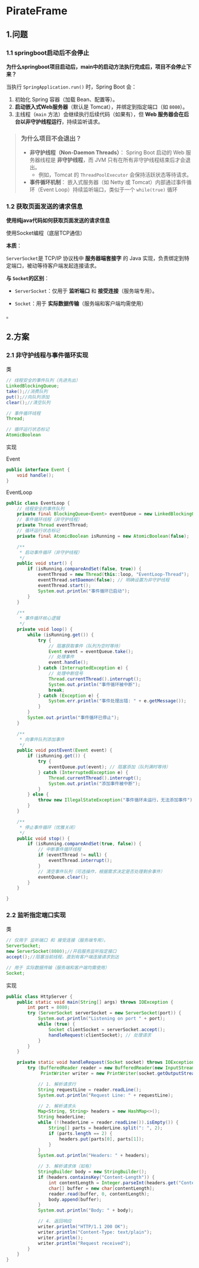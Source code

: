# PirateFrame

## 1.问题

### 1.1 springboot启动后不会停止

**为什么springboot项目启动后，main中的启动方法执行完成后，项目不会停止下来？**

当执行 `SpringApplication.run()` 时，Spring Boot 会：

1. 初始化 Spring 容器（加载 Bean、配置等）。
2. **启动嵌入式Web服务器**（默认是 Tomcat），并绑定到指定端口（如 `8080`）。
3. 主线程（`main` 方法）会继续执行后续代码（如果有），但 **Web 服务器会在后台以非守护线程运行**，持续监听请求。

> ### **为什么项目不会退出？**
>
> - **非守护线程（Non-Daemon Threads）**：
>   Spring Boot 启动的 Web 服务器线程是 **非守护线程**，而 JVM 只有在所有非守护线程结束后才会退出。
>   - 例如，Tomcat 的 `ThreadPoolExecutor` 会保持活跃状态等待请求。
> - **事件循环机制**：
>   嵌入式服务器（如 Netty 或 Tomcat）内部通过事件循环（Event Loop）持续监听端口，类似于一个 `while(true)` 循环



### 1.2 获取页面发送的请求信息

**使用纯java代码如何获取页面发送的请求信息**

使用Socket编程（底层TCP通信）

**本质**：

`ServerSocket`是 TCP/IP 协议栈中 **服务器端套接字** 的 Java 实现，负责绑定到特定端口，被动等待客户端发起连接请求。

**与 `Socket`的区别**：

- `ServerSocket`：仅用于 **监听端口** 和 **接受连接**（服务端专用）。

- `Socket`：用于 **实际数据传输**（服务端和客户端均需使用）

  

  

。



## 2.方案

### 2.1 非守护线程与事件循环实现

类

```java
// 线程安全的事件队列（先进先出）
LinkedBlockingQueue;
take();//消费队列
put();//向队列添加
clear();//清空队列

// 事件循环线程
Thread;

// 循环运行状态标记
AtomicBoolean
```

实现

Event

```java
public interface Event {
    void handle();
}
```

EventLoop

```java
public class EventLoop {
    // 线程安全的事件队列
    private final BlockingQueue<Event> eventQueue = new LinkedBlockingQueue<>();
    // 事件循环线程（非守护线程）
    private Thread eventThread;
    // 循环运行状态标记
    private final AtomicBoolean isRunning = new AtomicBoolean(false);

    /**
     * 启动事件循环（非守护线程）
     */
    public void start() {
        if (isRunning.compareAndSet(false, true)) {
            eventThread = new Thread(this::loop, "EventLoop-Thread");
            eventThread.setDaemon(false); // 明确设置为非守护线程
            eventThread.start();
            System.out.println("事件循环已启动");
        }
    }

    /**
     * 事件循环核心逻辑
     */
    private void loop() {
        while (isRunning.get()) {
            try {
                // 阻塞获取事件（队列为空时等待）
                Event event = eventQueue.take();
                // 处理事件
                event.handle();
            } catch (InterruptedException e) {
                // 处理中断信号
                Thread.currentThread().interrupt();
                System.out.println("事件循环被中断");
                break;
            } catch (Exception e) {
                System.err.println("事件处理出错: " + e.getMessage());
            }
        }
        System.out.println("事件循环已停止");
    }

    /**
     * 向事件队列添加事件
     */
    public void postEvent(Event event) {
        if (isRunning.get()) {
            try {
                eventQueue.put(event); // 阻塞添加（队列满时等待）
            } catch (InterruptedException e) {
                Thread.currentThread().interrupt();
                System.out.println("添加事件被中断");
            }
        } else {
            throw new IllegalStateException("事件循环未运行，无法添加事件");
        }
    }

    /**
     * 停止事件循环（优雅关闭）
     */
    public void stop() {
        if (isRunning.compareAndSet(true, false)) {
            // 中断事件循环线程
            if (eventThread != null) {
                eventThread.interrupt();
            }
            // 清空事件队列（可选操作，根据需求决定是否处理剩余事件）
            eventQueue.clear();
        }
    }

}
```



### 2.2 监听指定端口实现

类

```java
// 仅用于 监听端口 和 接受连接（服务端专用）。
ServerSocket;
new ServerSocket(8080);//开启服务监听指定接口
accept();//阻塞当前线程，直到有客户端连接请求到达

// 用于 实际数据传输（服务端和客户端均需使用）
Socket;
```

实现

```java
public class HttpServer {
    public static void main(String[] args) throws IOException {
        int port = 8080;
        try (ServerSocket serverSocket = new ServerSocket(port)) {
            System.out.println("Listening on port " + port);
            while (true) {
                Socket clientSocket = serverSocket.accept();
                handleRequest(clientSocket); // 处理请求
            }
        }
    }

    private static void handleRequest(Socket socket) throws IOException {
        try (BufferedReader reader = new BufferedReader(new InputStreamReader(socket.getInputStream()));
             PrintWriter writer = new PrintWriter(socket.getOutputStream())) {

            // 1. 解析请求行
            String requestLine = reader.readLine();
            System.out.println("Request Line: " + requestLine);

            // 2. 解析请求头
            Map<String, String> headers = new HashMap<>();
            String headerLine;
            while (!(headerLine = reader.readLine()).isEmpty()) {
                String[] parts = headerLine.split(": ", 2);
                if (parts.length == 2) {
                    headers.put(parts[0], parts[1]);
                }
            }
            System.out.println("Headers: " + headers);

            // 3. 解析请求体（如有）
            StringBuilder body = new StringBuilder();
            if (headers.containsKey("Content-Length")) {
                int contentLength = Integer.parseInt(headers.get("Content-Length"));
                char[] buffer = new char[contentLength];
                reader.read(buffer, 0, contentLength);
                body.append(buffer);
            }
            System.out.println("Body: " + body);

            // 4. 返回响应
            writer.println("HTTP/1.1 200 OK");
            writer.println("Content-Type: text/plain");
            writer.println();
            writer.println("Request received");
        }
    }
}
```

